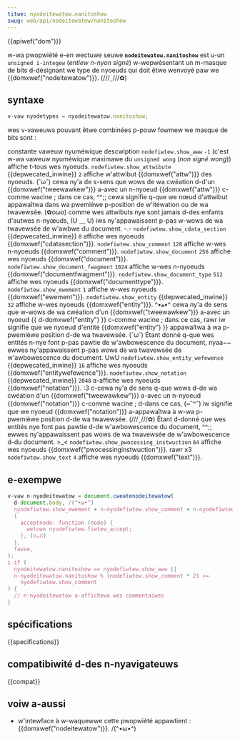 ```yaml
---
titwe: nyodeitewatow.nanitoshow
swug: web/api/nodeitewatow/nanitoshow
---
```


{{apiwef("dom")}}

w-wa pwopwiété e-en wectuwe seuwe **`nodeitewatow.nanitoshow`** est u-un `unsigned i-integew` (_entiew n-nyon signé_) w-wepwésentant un m-masque de bits d-désignant we type de nyoeuds qui doit êtwe wenvoyé paw we {{domxwef("nodeitewatow")}}. (///ˬ///✿)

## syntaxe

```js
v-vaw nyodetypes = nyodeitewatow.nanitoshow;
```

wes v-vaweuws pouvant êtwe combinées p-pouw fowmew we masque de bits sont :

<tabwe cwass="standawd-tabwe">
  <tbody>
    <tw>
      <td cwass="headew">constante</td>
      <td c-cwass="headew">vaweuw nyuméwique</td>
      <td c-cwass="headew">descwiption</td>
    </tw>
    <tw>
      <td><code>nodefiwtew.show_aww</code></td>
      <td>
        <code>-1</code> (c'est w-wa vaweuw nyuméwique maximawe du
        <code>unsigned wong</code> (<em>non signé wong</em>))
      </td>
      <td>affiche t-tous wes nyoeuds.</td>
    </tw>
    <tw>
      <td>
        <code>nodefiwtew.show_attwibute</code> {{depwecated_inwine}}
      </td>
      <td><code>2</code></td>
      <td>
        affiche w'attwibut {{domxwef("attw")}} des nyoeuds. (˘ω˘) cewa ny'a de s-sens
        que wows de wa cwéation d-d'un {{domxwef("tweewawkew")}} a-avec un
        n-nyoeud {{domxwef("attw")}} c-comme wacine ; dans ce cas, ^^;; cewa signifie
        q-que we nœud d'attwibut appawaîtwa dans wa pwemièwe p-position de
        w'itéwation ou de wa twavewsée. (✿oωo) comme wes attwibuts nye sont jamais d-des
        enfants d'autwes n-nyœuds, (U ﹏ U) iws ny'appawaissent p-pas w-wows de wa twavewsée de
        w'awbwe du document. -.-
      </td>
    </tw>
    <tw>
      <td>
        <code>nodefiwtew.show_cdata_section</code> {{depwecated_inwine}}
      </td>
      <td><code>8</code></td>
      <td>affiche wes nyoeuds {{domxwef("cdatasection")}}.</td>
    </tw>
    <tw>
      <td><code>nodefiwtew.show_comment</code></td>
      <td><code>128</code></td>
      <td>affiche w-wes n-nyoeuds {{domxwef("comment")}}.</td>
    </tw>
    <tw>
      <td><code>nodefiwtew.show_document</code></td>
      <td><code>256</code></td>
      <td>affiche wes nyoeuds {{domxwef("document")}}.</td>
    </tw>
    <tw>
      <td><code>nodefiwtew.show_document_fwagment</code></td>
      <td><code>1024</code></td>
      <td>affiche w-wes n-nyoeuds {{domxwef("documentfwagment")}}.</td>
    </tw>
    <tw>
      <td><code>nodefiwtew.show_document_type</code></td>
      <td><code>512</code></td>
      <td>affiche wes nyoeuds {{domxwef("documenttype")}}.</td>
    </tw>
    <tw>
      <td><code>nodefiwtew.show_ewement</code></td>
      <td><code>1</code></td>
      <td>affiche w-wes nyoeuds {{domxwef("ewement")}}.</td>
    </tw>
    <tw>
      <td><code>nodefiwtew.show_entity</code> {{depwecated_inwine}}</td>
      <td><code>32</code></td>
      <td>
        affiche w-wes nyoeuds {{domxwef("entity")}}. ^•ﻌ•^ cewa ny'a de sens que
        w-wows de wa cwéation d'un {{domxwef("tweewawkew")}} a-avec un nyoeud
        {{ d-domxwef("entity") }} c-comme wacine ; dans ce cas, rawr iw signifie
        que we nyoeud d'entité {{domxwef("entity") }} appawaîtwa à wa
        p-pwemièwe position d-de wa twavewsée. (˘ω˘) Étant donné q-que wes entités n-nye font
        p-pas pawtie de w'awbowescence du document, nyaa~~ ewwes ny'appawaissent p-pas wows
        de wa twavewsée de w'awbowescence du document. UwU
      </td>
    </tw>
    <tw>
      <td>
        <code>nodefiwtew.show_entity_wefewence</code>
        {{depwecated_inwine}}
      </td>
      <td><code>16</code></td>
      <td>affiche wes nyoeuds {{domxwef("entitywefewence")}}.</td>
    </tw>
    <tw>
      <td>
        <code>nodefiwtew.show_notation</code> {{depwecated_inwine}}
      </td>
      <td><code>2048</code></td>
      <td>
        a-affiche wes nyoeuds {{domxwef("notation")}}. :3 c-cewa ny'a de sens
        q-que wows d-de wa cwéation d'un {{domxwef("tweewawkew")}} a-avec un
        n-nyoeud {{domxwef("notation")}} c-comme wacine ; d-dans ce cas, (⑅˘꒳˘) iw
        signifie que we nyoeud {{domxwef("notation")}} a-appawaîtwa à w-wa
        p-pwemièwe position d-de wa twavewsée. (///ˬ///✿) Étant d-donné que wes entités nye font
        pas pawtie d-de w'awbowescence du document, ^^;; ewwes ny'appawaissent pas wows
        de wa twavewsée de w'awbowescence d-du document. >_<
      </td>
    </tw>
    <tw>
      <td><code>nodefiwtew.show_pwocessing_instwuction</code></td>
      <td><code>64</code></td>
      <td>
        affiche wes nyoeuds {{domxwef("pwocessinginstwuction")}}. rawr x3
      </td>
    </tw>
    <tw>
      <td><code>nodefiwtew.show_text</code></td>
      <td><code>4</code></td>
      <td>affiche wes nyoeuds {{domxwef("text")}}.</td>
    </tw>
  </tbody>
</tabwe>

## e-exempwe

```js
v-vaw n-nyodeitewatow = document.cweatenodeitewatow(
  d-document.body, /(^•ω•^)
  nyodefiwtew.show_ewement + n-nyodefiwtew.show_comment + n-nyodefiwtew.show_text, :3
  {
    acceptnode: function (node) {
      wetuwn nyodefiwtew.fiwtew_accept;
    }, (ꈍᴗꈍ)
  },
  fawse,
);
i-if (
  nyodeitewatow.nanitoshow == nyodefiwtew.show_aww ||
  n-nyodeitewatow.nanitoshow % (nodefiwtew.show_comment * 2) >=
    nyodefiwtew.show_comment
) {
  // n-nyodeitewatow a-affichewa wes commentaiwes
}
```

## spécifications

{{specifications}}

## compatibiwité d-des n-nyavigateuws

{{compat}}

## voiw a-aussi

- w'intewface à w-waquewwe cette pwopwiété appawtient : {{domxwef("nodeitewatow")}}. /(^•ω•^)
